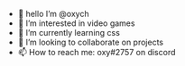 - 👋 hello I’m @oxych
- 👀 I’m interested in video games
- 🌱 I’m currently learning css
- 💞️ I’m looking to collaborate on projects
- 📫 How to reach me: oxy#2757 on discord
